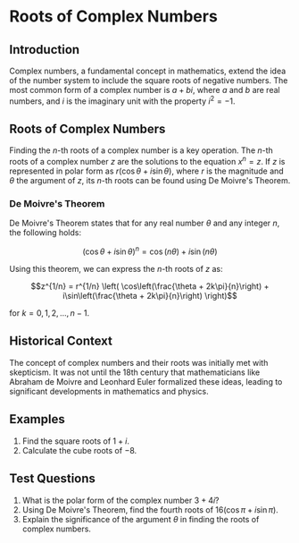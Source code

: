 # Roots of Complex Numbers

## Introduction
Complex numbers, a fundamental concept in mathematics, extend the idea of the number system to include the square roots of negative numbers. The most common form of a complex number is $a + bi$, where $a$ and $b$ are real numbers, and $i$ is the imaginary unit with the property $i^2 = -1$. 

## Roots of Complex Numbers
Finding the $n$-th roots of a complex number is a key operation. The $n$-th roots of a complex number $z$ are the solutions to the equation $x^n = z$. If $z$ is represented in polar form as $r(\cos \theta + i\sin \theta)$, where $r$ is the magnitude and $\theta$ the argument of $z$, its $n$-th roots can be found using De Moivre's Theorem. 

### De Moivre's Theorem
De Moivre's Theorem states that for any real number $\theta$ and any integer $n$, the following holds:

$$(\cos \theta + i\sin \theta)^n = \cos(n\theta) + i\sin(n\theta)$$

Using this theorem, we can express the $n$-th roots of $z$ as:

$$z^{1/n} = r^{1/n} \left( \cos\left(\frac{\theta + 2k\pi}{n}\right) + i\sin\left(\frac{\theta + 2k\pi}{n}\right) \right)$$

for $k = 0, 1, 2, ..., n-1$.

## Historical Context
The concept of complex numbers and their roots was initially met with skepticism. It was not until the 18th century that mathematicians like Abraham de Moivre and Leonhard Euler formalized these ideas, leading to significant developments in mathematics and physics.

## Examples
1. Find the square roots of $1 + i$.
2. Calculate the cube roots of $-8$.

## Test Questions
1. What is the polar form of the complex number $3 + 4i$?
2. Using De Moivre's Theorem, find the fourth roots of $16(\cos \pi + i\sin \pi)$.
3. Explain the significance of the argument $\theta$ in finding the roots of complex numbers.